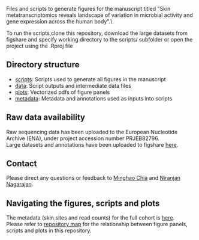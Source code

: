 Files and scripts to generate figures for the manuscript titled "Skin metatranscriptomics reveals landscape of variation in microbial activity and gene expression across the human body".\

To run the scripts,clone this repository, download the large datasets from figshare and specify working directory to the scripts/ subfolder or open the project using the .Rproj file

## Directory structure

- [scripts](scripts): Scripts used to generate all figures in the manuscript
- [data](data): Script outputs and intermediate data files
- [plots](plots): Vectorized pdfs of figure panels
- [metadata](metadata): Metadata and annotations used as inputs into scripts

## Raw data availability

Raw sequencing data has been uploaded to the European Nucleotide Archive (ENA), under project accession number PRJEB82796.\
Large datasets and annotations have been uploaded to figshare [here](https://figshare.com/projects/Skin_metatranscriptomics_manuscript_2024/202683).

## Contact

Please direct any questions or feedback to [Minghao Chia](mailto:chia_minghao@gis.a-star.edu.sg) and [Niranjan Nagarajan](mailto:nagarajann@gis.a-star.edu.sg).

## Navigating the figures, scripts and plots 
The metadata (skin sites and read counts) for the full cohort is [here](./metadata/mtx_mgx_stats_chosen.tsv).\
Please refer to [repository map](./repository_map.txt) for the relationship between figure panels, scripts and plots in this repository.


